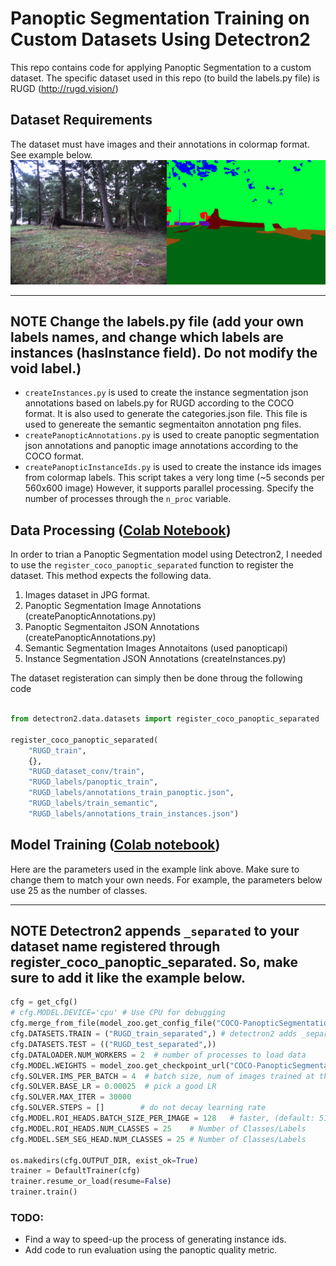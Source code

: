# Panoptic Segmentation Training on Custom Datasets Using Detectron2

This repo contains code for applying Panoptic Segmentation to a custom dataset.
The specific dataset used in this repo (to build the labels.py file) is RUGD (http://rugd.vision/)

## Dataset Requirements
The dataset must have images and their annotations in colormap format. See example below.
![RUGD image & its colormap](https://github.com/HAadams/Offroad-Panoptic-Segmentation/blob/main/images/dataset_example.png)

---
**NOTE**
Change the labels.py file (add your own labels names, and change which labels are instances (hasInstance field). Do not modify the void label.)
---

  - `createInstances.py` is used to create the instance segmentation json annotations based on labels.py for RUGD according to the COCO format. It is also used to generate the categories.json file. This file is used to genereate the semantic segmentaiton annotation png files.
  - `createPanopticAnnotations.py` is used to create panoptic segmentation json annotations and panoptic image annotations according to the COCO format.
  - `createPanopticInstanceIds.py` is used to create the instance ids images from colormap labels. This script takes a very long time (~5 seconds per 560x600 image) However, it supports parallel processing. Specify the number of processes through the `n_proc` variable. 



## Data Processing ([Colab Notebook](https://colab.research.google.com/drive/1tLUc4BVLRJPHlaa88c38XznxUrzY6ahq?usp=sharing))

In order to trian a Panoptic Segmentation model using Detectron2, I needed to use the `register_coco_panoptic_separated` function to register the dataset. This method expects the following data.

1. Images dataset in JPG format.
2. Panoptic Segmentation Image Annotations (createPanopticAnnotations.py)
3. Panoptic Segmentaiton JSON Annotations (createPanopticAnnotations.py)
4. Semantic Segmentation Images Annotaitons (used panopticapi)
5. Instance Segmentation JSON Annotations (createInstances.py)


The dataset registeration can simply then be done throug the following code

```python

from detectron2.data.datasets import register_coco_panoptic_separated

register_coco_panoptic_separated(
    "RUGD_train", 
    {}, 
    "RUGD_dataset_conv/train", 
    "RUGD_labels/panoptic_train", 
    "RUGD_labels/annotations_train_panoptic.json", 
    "RUGD_labels/train_semantic", 
    "RUGD_labels/annotations_train_instances.json")

```

## Model Training ([Colab notebook](https://colab.research.google.com/drive/1tLUc4BVLRJPHlaa88c38XznxUrzY6ahq?usp=sharing))


Here are the parameters used in the example link above. Make sure to change them to match your own needs. For example, the parameters below use 25 as the number of classes.

---
**NOTE**
Detectron2 appends `_separated`  to your dataset name registered through register_coco_panoptic_separated. So, make sure to add it like the example below.
---

```python
cfg = get_cfg()
# cfg.MODEL.DEVICE='cpu' # Use CPU for debugging
cfg.merge_from_file(model_zoo.get_config_file("COCO-PanopticSegmentation/panoptic_fpn_R_50_1x.yaml"))
cfg.DATASETS.TRAIN = ("RUGD_train_separated",) # detectron2 adds _separated to the  dataset name
cfg.DATASETS.TEST = (("RUGD_test_separated",))
cfg.DATALOADER.NUM_WORKERS = 2  # number of processes to load data
cfg.MODEL.WEIGHTS = model_zoo.get_checkpoint_url("COCO-PanopticSegmentation/panoptic_fpn_R_50_1x.yaml")  # Let training initialize from model zoo for fine tuning
cfg.SOLVER.IMS_PER_BATCH = 4  # batch size, num of images trained at the same time
cfg.SOLVER.BASE_LR = 0.00025  # pick a good LR
cfg.SOLVER.MAX_ITER = 30000
cfg.SOLVER.STEPS = []        # do not decay learning rate
cfg.MODEL.ROI_HEADS.BATCH_SIZE_PER_IMAGE = 128   # faster, (default: 512)
cfg.MODEL.ROI_HEADS.NUM_CLASSES = 25    # Number of Classes/Labels
cfg.MODEL.SEM_SEG_HEAD.NUM_CLASSES = 25 # Number of Classes/Labels

os.makedirs(cfg.OUTPUT_DIR, exist_ok=True)
trainer = DefaultTrainer(cfg) 
trainer.resume_or_load(resume=False)
trainer.train()

```


### TODO:
  - Find a way to speed-up the process of generating instance ids.
  - Add code to run evaluation using the panoptic quality metric.

